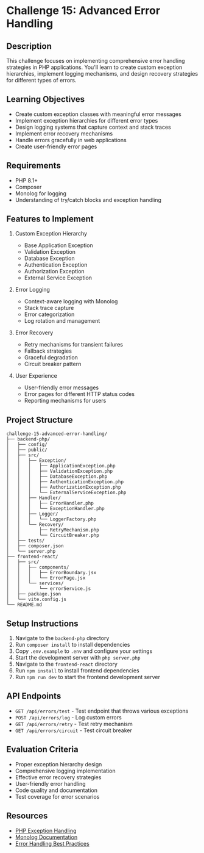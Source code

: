 # Challenge 15: Advanced Error Handling

## Description
This challenge focuses on implementing comprehensive error handling strategies in PHP applications. You'll learn to create custom exception hierarchies, implement logging mechanisms, and design recovery strategies for different types of errors.

## Learning Objectives
- Create custom exception classes with meaningful error messages
- Implement exception hierarchies for different error types
- Design logging systems that capture context and stack traces
- Implement error recovery mechanisms
- Handle errors gracefully in web applications
- Create user-friendly error pages

## Requirements
- PHP 8.1+
- Composer
- Monolog for logging
- Understanding of try/catch blocks and exception handling

## Features to Implement
1. Custom Exception Hierarchy
   - Base Application Exception
   - Validation Exception
   - Database Exception
   - Authentication Exception
   - Authorization Exception
   - External Service Exception

2. Error Logging
   - Context-aware logging with Monolog
   - Stack trace capture
   - Error categorization
   - Log rotation and management

3. Error Recovery
   - Retry mechanisms for transient failures
   - Fallback strategies
   - Graceful degradation
   - Circuit breaker pattern

4. User Experience
   - User-friendly error messages
   - Error pages for different HTTP status codes
   - Reporting mechanisms for users

## Project Structure
```
challenge-15-advanced-error-handling/
├── backend-php/
│   ├── config/
│   ├── public/
│   ├── src/
│   │   ├── Exception/
│   │   │   ├── ApplicationException.php
│   │   │   ├── ValidationException.php
│   │   │   ├── DatabaseException.php
│   │   │   ├── AuthenticationException.php
│   │   │   ├── AuthorizationException.php
│   │   │   └── ExternalServiceException.php
│   │   ├── Handler/
│   │   │   ├── ErrorHandler.php
│   │   │   └── ExceptionHandler.php
│   │   ├── Logger/
│   │   │   └── LoggerFactory.php
│   │   └── Recovery/
│   │       ├── RetryMechanism.php
│   │       └── CircuitBreaker.php
│   ├── tests/
│   ├── composer.json
│   └── server.php
├── frontend-react/
│   ├── src/
│   │   ├── components/
│   │   │   ├── ErrorBoundary.jsx
│   │   │   └── ErrorPage.jsx
│   │   └── services/
│   │       └── errorService.js
│   ├── package.json
│   └── vite.config.js
└── README.md
```

## Setup Instructions
1. Navigate to the `backend-php` directory
2. Run `composer install` to install dependencies
3. Copy `.env.example` to `.env` and configure your settings
4. Start the development server with `php server.php`
5. Navigate to the `frontend-react` directory
6. Run `npm install` to install frontend dependencies
7. Run `npm run dev` to start the frontend development server

## API Endpoints
- `GET /api/errors/test` - Test endpoint that throws various exceptions
- `POST /api/errors/log` - Log custom errors
- `GET /api/errors/retry` - Test retry mechanism
- `GET /api/errors/circuit` - Test circuit breaker

## Evaluation Criteria
- Proper exception hierarchy design
- Comprehensive logging implementation
- Effective error recovery strategies
- User-friendly error handling
- Code quality and documentation
- Test coverage for error scenarios

## Resources
- [PHP Exception Handling](https://www.php.net/manual/en/language.exceptions.php)
- [Monolog Documentation](https://github.com/Seldaek/monolog)
- [Error Handling Best Practices](https://www.php-fig.org/psr/psr-3/)